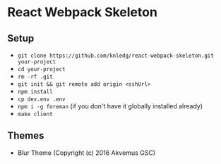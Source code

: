 # React Webpack Skeleton

## Setup

- `git clone https://github.com/knledg/react-webpack-skeleton.git your-project`
- `cd your-project`
- `rm -rf .git`
- `git init && git remote add origin <sshUrl>`
- `npm install`
- `cp dev.env .env`
- `npm i -g foreman` (if you don't have it globally installed already)
- `make client`

## Themes

- Blur Theme (Copyright (c) 2016 Akvemus GSC)
